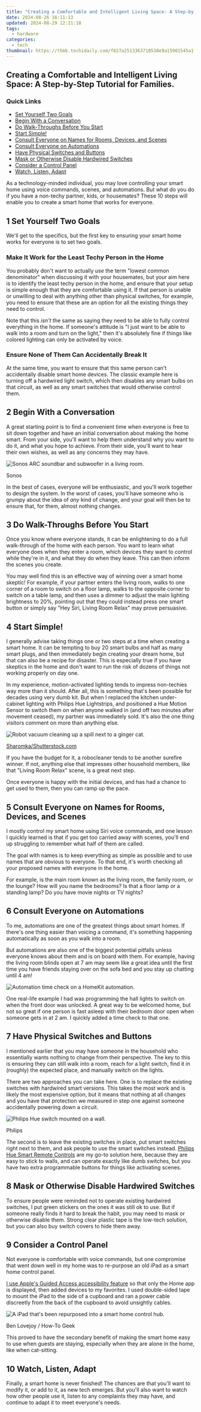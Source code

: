 ```yaml
---
title: "Creating a Comfortable and Intelligent Living Space: A Step-by-Step Tutorial for Families."
date: 2024-08-26 16:11:13
updated: 2024-08-29 12:21:18
tags:
  - hardware
categories:
  - tech
thumbnail: https://thmb.techidaily.com/f827a2513363710538e9a15901545a1f6478c686bd6bb8d68f0e5c1da41a0c90.jpg
---
```


## Creating a Comfortable and Intelligent Living Space: A Step-by-Step Tutorial for Families.

### Quick Links

* [Set Yourself Two Goals](https://ai-topics.techidaily.com/updated-easy-steps-to-make-a-talking-avatar-with-ai-from-any-photos-for-2024/)
* [Begin With a Conversation](https://easy-unlock-android.techidaily.com/unlock-your-oppo-a78-5gs-potential-the-top-20-lock-screen-apps-you-need-to-try-by-drfone-android/)
* [Do Walk-Throughs Before You Start](https://eaxpv-info.techidaily.com/updated-2024-approved-how-much-wealth-awaits-one-million-youtube-followers/)
* [Start Simple!](https://tiktok-videos.techidaily.com/new-pinpointing-your-own-signature-tiktok-tag-for-2024/)
* [Consult Everyone on Names for Rooms, Devices, and Scenes](https://some-tips.techidaily.com/pioneering-mobile-tech-androids-role-in-vr360-videos-update-2023-for-2024/)
* [Consult Everyone on Automations](https://tech-revival.techidaily.com/exciting-times-for-chatgpt-essential-features-in-latest-release/)
* [Have Physical Switches and Buttons](https://instagram-videos.techidaily.com/new-ready-set-resize-transformative-techniques-for-macs-instagram-content-for-2024/)
* [Mask or Otherwise Disable Hardwired Switches](https://android-pokemon-go.techidaily.com/in-2024-ways-to-trade-pokemon-go-from-far-away-on-nokia-c32-drfone-by-drfone-virtual-android/)
* [Consider a Control Panel](https://facebook-video-share.techidaily.com/new-crafting-a-legacy-youtubers-playbook-for-success-for-2024/)
* [Watch, Listen, Adapt](https://youtube-docs.techidaily.com/ed-mastering-fast-thumbnail-design-for-valorants-highlighted-screenshots-for-2024/)

 As a technology-minded individual, you may love controlling your smart home using voice commands, scenes, and automations. But what do you do if you have a non-techy partner, kids, or housemates? These 10 steps will enable you to create a smart home that works for everyone.

## 1  Set Yourself Two Goals 

 We'll get to the specifics, but the first key to ensuring your smart home works for everyone is to set two goals.

###  Make It Work for the Least Techy Person in the Home

 You probably don't want to actually _use_ the term "lowest common denominator" when discussing it with your housemates, but your aim here is to identify the least techy person in the home, and ensure that your setup is simple enough that they are comfortable using it. If that person is unable or unwilling to deal with anything other than physical switches, for example, you need to ensure that these are an option for all the existing things they need to control.

 Note that this _isn't_ the same as saying they need to be able to fully control everything in the home. If someone's attitude is "I just want to be able to walk into a room and turn on the light," then it's absolutely fine if things like colored lighting can only be activated by voice.

###  Ensure None of Them Can Accidentally Break It

 At the same time, you want to ensure that this same person can't accidentally disable smart home devices. The classic example here is turning off a hardwired light switch, which then disables any smart bulbs on that circuit, as well as any smart switches that would otherwise control them.

## 2  Begin With a Conversation 

 A great starting point is to find a convenient time when everyone is free to sit down together and have an initial conversation about making the home smart. From your side, you'll want to help them understand why you want to do it, and what you hope to achieve. From their side, you'll want to hear their own wishes, as well as any concerns they may have.

![Sonos ARC soundbar and subwoofer in a living room.](https://static1.howtogeekimages.com/wordpress/wp-content/uploads/2021/08/ae5d4f21.jpg) 

Sonos

 In the best of cases, everyone will be enthusiastic, and you'll work together to design the system. In the worst of cases, you'll have someone who is grumpy about the idea of _any_ kind of change, and your goal will then be to ensure that, for them, almost nothing changes.

## 3  Do Walk-Throughs Before You Start 

 Once you know where everyone stands, it can be enlightening to do a full walk-through of the home with each person. You want to learn what everyone does when they enter a room, which devices they want to control while they're in it, and what they do when they leave. This can then inform the scenes you create.

 You may well find this is an effective way of winning over a smart home skeptic! For example, if your partner enters the living room, walks to one corner of a room to switch on a floor lamp, walks to the opposite corner to switch on a table lamp, and then uses a dimmer to adjust the main lighting brightness to 20%, pointing out that they could instead press one smart button or simply say "Hey Siri, Living Room Relax" may prove persuasive.

## 4  Start Simple! 

 I generally advise taking things one or two steps at a time when creating a smart home. It can be tempting to buy 20 smart bulbs and half as many smart plugs, and then immediately begin creating your dream home, but that can also be a recipe for disaster. This is especially true if you have skeptics in the home and don't want to run the risk of dozens of things not working properly on day one.

 In my experience, motion-activated lighting tends to impress non-techies way more than it should. After all, this is something that's been possible for decades using very dumb kit. But when I replaced the kitchen under-cabinet lighting with Philips Hue Lightstrips, and positioned a Hue Motion Sensor to switch them on when anyone walked in (and off two minutes after movement ceased), my partner was immediately sold. It's also the one thing visitors comment on more than anything else.

![Robot vacuum cleaning up a spill next to a ginger cat.](https://static1.howtogeekimages.com/wordpress/wp-content/uploads/2021/10/robot-vacuum-sweeping-cat-hair.jpg) 

[Sharomka/Shutterstock.com](https://www.shutterstock.com/image-photo/robotic-vacuum-cleaner-on-floor-surprised-1868544499)

 If you have the budget for it, a robocleaner tends to be another surefire winner. If not, anything else that impresses other household members, like that "Living Room Relax" scene, is a great next step.

 Once everyone is happy with the initial devices, and has had a chance to get used to them, then you can ramp up the pace.

## 5  Consult Everyone on Names for Rooms, Devices, and Scenes 

 I mostly control my smart home using Siri voice commands, and one lesson I quickly learned is that if you get too carried away with scenes, you'll end up struggling to remember what half of them are called.

 The goal with names is to keep everything as simple as possible and to use names that are obvious to everyone. To that end, it's worth checking all your proposed names with everyone in the home.

 For example, is the main room known as the living room, the family room, or the lounge? How will you name the bedrooms? Is that a floor lamp or a standing lamp? Do you have movie nights or TV nights?

## 6  Consult Everyone on Automations 

 To me, automations are one of the greatest things about smart homes. If there's one thing easier than voicing a command, it's something happening automatically as soon as you walk into a room.

 But automations are also one of the biggest potential pitfalls unless everyone knows about them and is on board with them. For example, having the living room blinds open at 7 am may seem like a great idea until the first time you have friends staying over on the sofa bed and you stay up chatting until 4 am!

![Automation time check on a HomeKit automation.](https://static1.howtogeekimages.com/wordpress/wp-content/uploads/2024/07/automation-time-check.jpeg) 

 One real-life example I had was programming the hall lights to switch on when the front door was unlocked. A great way to be welcomed home, but not so great if one person is fast asleep with their bedroom door open when someone gets in at 2 am. I quickly added a time check to that one.

## 7  Have Physical Switches and Buttons 

 I mentioned earlier that you may have someone in the household who essentially wants nothing to change from their perspective. The key to this is ensuring they can still walk into a room, reach for a light switch, find it in (roughly) the expected place, and manually switch on the lights.

 There are two approaches you can take here. One is to replace the existing switches with hardwired smart versions. This takes the most work and is likely the most expensive option, but it means that nothing at all changes and you have that protection we measured in step one against someone accidentally powering down a circuit.

![Philips Hue switch mounted on a wall.](https://static1.howtogeekimages.com/wordpress/wp-content/uploads/2024/07/philips-hue-switch.jpeg) 

Philips

 The second is to leave the existing switches in place, put smart switches right next to them, and ask people to use the smart switches instead. [Philips Hue Smart Remote Controls](https://www.anrdoezrs.net/links/3607085/type/dlg/sid/UUhtgUeUpU2004493/https://www.philips-hue.com/en-gb/p/hue-dimmer-switch--latest-model-/8719514274617) are my go-to solution here, because they are easy to stick to walls, and can operate exactly like dumb switches, but you have two extra programmable buttons for things like activating scenes.

## 8  Mask or Otherwise Disable Hardwired Switches 

 To ensure people were reminded not to operate existing hardwired switches, I put green stickers on the ones it was still ok to use. But if someone really finds it hard to break the habit, you may need to mask or otherwise disable them. Strong clear plastic tape is the low-tech solution, but you can also buy switch covers to hide them away.

## 9  Consider a Control Panel 

 Not everyone is comfortable with voice commands, but one compromise that went down well in my home was to re-purpose an old iPad as a smart home control panel.

[I use Apple's Guided Access accessibility feature](https://some-techniques.techidaily.com/2024-approved-from-camera-to-channel-a-thoroughly-researched-video-instruction-manual/) so that only the Home app is displayed, then added devices to my favorites. I used double-sided tape to mount the iPad to the side of a cupboard and ran a power cable discreetly from the back of the cupboard to avoid unsightly cables.

![A iPad that's been repurposed into a smart home control hub.](https://static1.howtogeekimages.com/wordpress/wp-content/uploads/2024/07/ipad-home-control-panel.jpg) 

Ben Lovejoy / How-To Geek

 This proved to have the secondary benefit of making the smart home easy to use when guests are staying, especially when they are alone in the home, like when cat-sitting.

## 10  Watch, Listen, Adapt 

 Finally, a smart home is never finished! The chances are that you'll want to modify it, or add to it, as new tech emerges. But you'll also want to watch how other people use it, listen to any complaints they may have, and continue to adapt it to meet everyone's needs.

<ins class="adsbygoogle"
     style="display:block"
     data-ad-format="autorelaxed"
     data-ad-client="ca-pub-7571918770474297"
     data-ad-slot="1223367746"></ins>



<ins class="adsbygoogle"
     style="display:block"
     data-ad-client="ca-pub-7571918770474297"
     data-ad-slot="8358498916"
     data-ad-format="auto"
     data-full-width-responsive="true"></ins>

